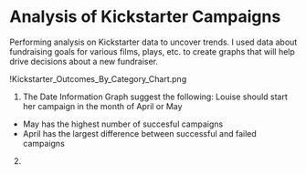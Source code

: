 # Analysis of Kickstarter Campaigns
Performing analysis on Kickstarter data to uncover trends.  I used data about fundraising goals for various films, plays, etc. to create graphs that will help drive decisions about a new fundraiser.

!Kickstarter_Outcomes_By_Category_Chart.png


1. The Date Information Graph suggest the following:  Louise should start her campaign in the month of April or May
- May has the highest number of succesful campaigns
- April has the largest difference between successful and failed campaigns

2. 
